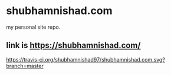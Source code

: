 # shubhamnishad.com
my personal site repo.
## link is https://shubhamnishad.com/
https://travis-ci.org/shubhamnishad97/shubhamnishad.com.svg?branch=master
